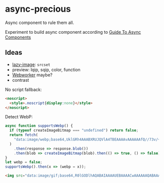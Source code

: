 # async-precious

Async component to rule them all.

Experiment to build async component according to [Guide To Async Components](https://github.com/stereobooster/guide-to-async-components)

## Ideas

* [lazy-image](https://meowni.ca/lazy-image/): `srcset`
* preview: lqip, sqip, color, function
* [Webworker](https://aerotwist.com/blog/one-weird-trick/) maybe?
* contrast

No script fallback:
```html
<noscript>
  <style>.noscript{display:none}</style>
</noscript>
```

Detect WebP:
```js
async function supportsWebp() {
  if (typeof createImageBitmap === "undefined") return false;
  return fetch(
    "data:image/webp;base64,UklGRh4AAABXRUJQVlA4TBEAAAAvAAAAAAfQ//73v/+BiOh/AAA="
  )
    .then(response => response.blob())
    .then(blob => createImageBitmap(blob).then(() => true, () => false));
}
let webp = false;
supportsWebp().then(x => (webp = x));
```

```html
<img src="data:image/gif;base64,R0lGODlhAQABAIAAAAUEBAAAACwAAAAAAQABAAACAkQBADs=" />
```